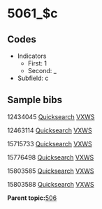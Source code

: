 # 5061\_$c

## Codes

-   Indicators
    -   First: 1
    -   Second: \_
-   Subfield: c

## Sample bibs

12434045 [Quicksearch](https://search.library.yale.edu/catalog/12434045) [VXWS](http://prodorbis.library.yale.edu:7014/vxws/GetHoldingsService?bibId=12434045)

12463114 [Quicksearch](https://search.library.yale.edu/catalog/12463114) [VXWS](http://prodorbis.library.yale.edu:7014/vxws/GetHoldingsService?bibId=12463114)

15715733 [Quicksearch](https://search.library.yale.edu/catalog/15715733) [VXWS](http://prodorbis.library.yale.edu:7014/vxws/GetHoldingsService?bibId=15715733)

15776498 [Quicksearch](https://search.library.yale.edu/catalog/15776498) [VXWS](http://prodorbis.library.yale.edu:7014/vxws/GetHoldingsService?bibId=15776498)

15803585 [Quicksearch](https://search.library.yale.edu/catalog/15803585) [VXWS](http://prodorbis.library.yale.edu:7014/vxws/GetHoldingsService?bibId=15803585)

15803588 [Quicksearch](https://search.library.yale.edu/catalog/15803588) [VXWS](http://prodorbis.library.yale.edu:7014/vxws/GetHoldingsService?bibId=15803588)

**Parent topic:**[506](../../tags/506/506.md)

